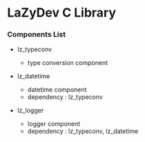 # LaZyDev C Library


### Components List

* lz_typeconv
  - type conversion component

* lz_datetime
  - datetime component
  - dependency : lz_typeconv

* lz_logger
  - logger component
  - dependency : lz_typeconv, lz_datetime
